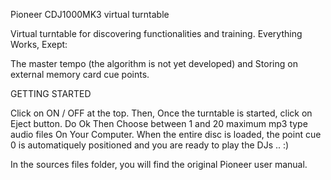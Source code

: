 Pioneer CDJ1000MK3 virtual turntable

Virtual turntable for discovering functionalities and training. Everything Works, Exept:

The master tempo (the algorithm is not yet developed) and Storing on external memory card cue points.

GETTING STARTED

Click on ON / OFF at the top. Then, Once the turntable is started, click on Eject button. Do Ok Then Choose between 1 and 20 maximum mp3 type audio files On Your Computer. When the entire disc is loaded, the point cue 0 is automatiquely positioned and you are ready to play the DJs .. :)

In the sources files folder, you will find the original Pioneer user manual. 
